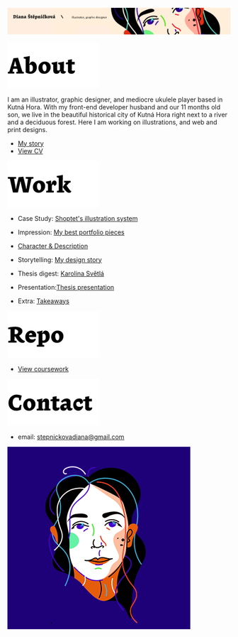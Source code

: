 ![colorful artistic illustration of a womans face.](03-aboutness/img/baner.png)


![about.](03-aboutness/img/about.png)

I am an illustrator, graphic designer, and mediocre ukulele player based in Kutná Hora. With my front-end developer husband and our 11 months old son, we live in the beautiful historical city of Kutná Hora right next to a river and a deciduous forest. Here I am working on illustrations, and web and print designs.

- [My story](03-aboutness/index.md)
- [View CV](04-experience/pdf/cv-stepnickova.pdf)


![work.](03-aboutness/img/work.png)

- Case Study: [Shoptet's illustration system](03-aboutness/case-study.md)
- Impression: [My best portfolio pieces](02-impression/index.md)
- [Character & Description](01-character-description/index.md)
- Storytelling: [My design story](https://github.com/Dijajana/english-for-designers/blob/main/06-storytelling/index.md)
- Thesis digest: [Karolina Světlá](10-thesis-digest/index.md)
- Presentation:[Thesis presentation](11-presentation/index.md)

- Extra: [Takeaways](extra-takeaways/index.md)

![repo.](03-aboutness/img/repo.png) 
- [View coursework](https://github.com/dijajana/english-for-designers) 

![contact.](03-aboutness/img/contact.png)
- email: stepnickovadiana@gmail.com

![colorful artistic illustration of a womans face.](03-aboutness/img/portretmini.png)


